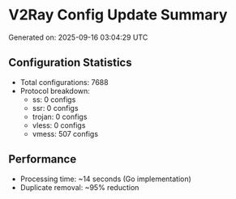 # V2Ray Config Update Summary
Generated on: 2025-09-16 03:04:29 UTC

## Configuration Statistics
- Total configurations: 7688
- Protocol breakdown:
  - ss: 0 configs
  - ssr: 0 configs
  - trojan: 0 configs
  - vless: 0 configs
  - vmess: 507 configs

## Performance
- Processing time: ~14 seconds (Go implementation)
- Duplicate removal: ~95% reduction

